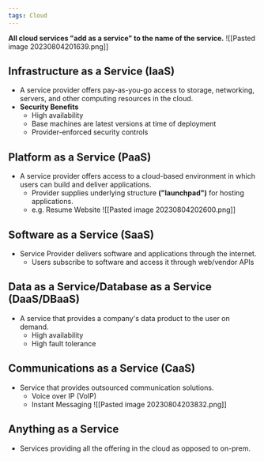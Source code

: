 ```yaml
---
tags: Cloud
---
```


**All cloud services "add as a service" to the name of the service.**
![[Pasted image 20230804201639.png]]

## Infrastructure as a Service (IaaS)
- A service provider offers pay-as-you-go access to storage, networking, servers, and other computing resources in the cloud.
- **Security Benefits**
	- High availability
	- Base machines are latest versions at time of deployment
	- Provider-enforced security controls

## Platform as a Service (PaaS)
- A service provider offers access to a cloud-based environment in which users can build and deliver applications.
	- Provider supplies underlying structure **("launchpad")** for hosting applications.
	- e.g. Resume Website
![[Pasted image 20230804202600.png]]

## Software as a Service (SaaS)
- Service Provider delivers software and applications through the internet.
	- Users subscribe to software and access it through web/vendor APIs

## Data as a Service/Database as a Service (DaaS/DBaaS)
- A service that provides a company's data product to the user on demand.
	- High availability
	- High fault tolerance

## Communications as a Service (CaaS)
- Service that provides outsourced communication solutions.
	- Voice over IP (VoIP)
	- Instant Messaging
![[Pasted image 20230804203832.png]]

## Anything as a Service
- Services providing all the offering in the cloud as opposed to on-prem.
